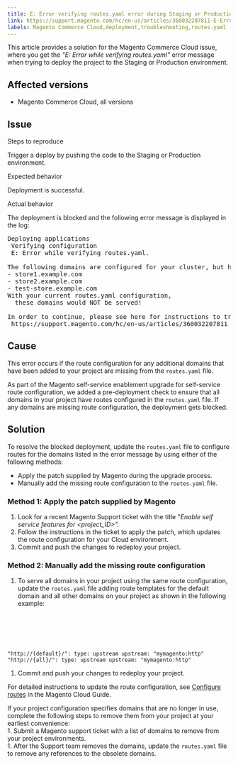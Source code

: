 ```yaml
---
title: E: Error verifying routes.yaml error during Staging or Production deploy
link: https://support.magento.com/hc/en-us/articles/360032207811-E-Error-verifying-routes-yaml-error-during-Staging-or-Production-deploy
labels: Magento Commerce Cloud,deployment,troubleshooting,routes.yaml
---
```


This article provides a solution for the Magento Commerce Cloud issue, where you get the _"E: Error while verifying routes.yaml"_ error message when trying to deploy the project to the Staging or Production environment. 

## Affected versions

* Magento Commerce Cloud, all versions

## Issue

Steps to reproduce

Trigger a deploy by pushing the code to the Staging or Production environment.

Expected behavior

Deployment is successful. 

Actual behavior

The deployment is blocked and the following error message is displayed in the log: 

<pre class="language-bash">Deploying applications<br/> Verifying configuration<br/> E: Error while verifying routes.yaml.
<br/>The following domains are configured for your cluster, but have no routes defined in your routes.yaml file:
- store1.example.com 
- store2.example.com 
- test-store.example.com
With your current routes.yaml configuration, 
  these domains would NOT be served!
  
In order to continue, please see here for instructions to troubleshoot:
 https://support.magento.com/hc/en-us/articles/360032207811</pre>

## Cause

This error occurs if the route configuration for any additional domains that have been added to your project are missing from the `` routes.yaml `` file.

As part of the Magento self-service enablement upgrade for self-service route configuration, we added a pre-deployment check to ensure that all domains in your project have routes configured in the `` routes.yaml `` file. If any domains are missing route configuration, the deployment gets blocked.

## Solution

To resolve the blocked deployment, update the `` routes.yaml `` file to configure routes for the domains listed in the error message by using either of the following methods:

* Apply the patch supplied by Magento during the upgrade process.
* Manually add the missing route configuration to the `` routes.yaml `` file.

### Method 1: Apply the patch supplied by Magento

1. Look for a recent Magento Support ticket with the title "_Enable self service features for &lt;project\_ID>"._
1. Follow the instructions in the ticket to apply the patch, which updates the route configuration for your Cloud environment.
1. Сommit and push the changes to redeploy your project.

### Method 2: Manually add the missing route configuration

1. To serve all domains in your project using the same route configuration, update the `` routes.yaml `` file adding route templates for the default domain and all other domains on your project as shown in the following example:
    
    <pre><code class="language-yaml">
"http://{default}/":
    type: upstream
    upstream: "mymagento:http"
"http://{all}/":
    type: upstream
    upstream: "mymagento:http"
      </code></pre>
    
    
1. Сommit and push your changes to redeploy your project.

For detailed instructions to update the route configuration, see [Configure routes](https://devdocs.magento.com/guides/v2.3/cloud/project/project-conf-files_routes.html) in the Magento Cloud Guide.

<p class="info">If your project configuration specifies domains that are no longer in use, complete the following steps to remove them from your project at your earliest convenience:<br/> 1. Submit a Magento support ticket with a list of domains to remove from your project environments.<br/> 1. After the Support team removes the domains, update the <code>routes.yaml</code> file to remove any references to the obsolete domains.</p>